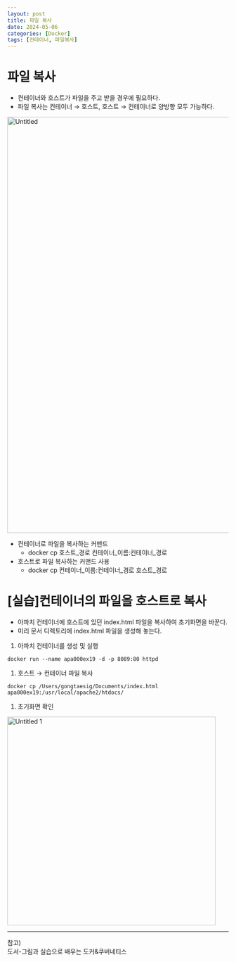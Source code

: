 ```yaml
---
layout: post
title: 파일 복사
date: 2024-05-06
categories: [Docker]
tags: [컨테이너, 파일복사]
---
```

# 파일 복사

- 컨테이너와 호스트가 파일을 주고 받을 경우에 필요하다.
- 파일 복사는 컨테이너 → 호스트, 호스트 → 컨테이너로 양방향 모두 가능하다.

<img width="946" alt="Untitled" src="https://github.com/xotlr333/xotlr333.github.io/assets/81614820/36b040a7-e1d9-485b-aead-4a21eaa90e0d">

- 컨테이너로 파일을 복사하는 커맨드
    - docker cp 호스트_경로 컨테이너_이름:컨테이너_경로
- 호스트로 파일 복사하는 커맨드 사용
    - docker cp 컨테이너_이름:컨테이너_경로 호스트_경로

# [실습]컨테이너의 파일을 호스트로 복사

- 아파치 컨테이너에 호스트에 있던 index.html 파일을 복사하여 초기화면을 바꾼다.
- 미리 문서 디렉토리에 index.html 파일을 생성해 놓는다.

1. 아파치 컨테이너를 생성 및 실행

```docker
docker run --name apa000ex19 -d -p 8089:80 httpd
```

1. 호스트 → 컨테이너 파일 복사

```docker
docker cp /Users/gongtaesig/Documents/index.html apa000ex19:/usr/local/apache2/htdocs/
```

1. 초기화면 확인

<img width="474" alt="Untitled 1" src="https://github.com/xotlr333/xotlr333.github.io/assets/81614820/2b309ebd-38eb-4921-b0b2-94068322e5e8">

---
참고)  
도서-그림과 실습으로 배우는 도커&쿠버네티스
